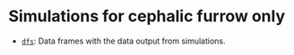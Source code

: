 # Simulations for cephalic furrow only

- [`dfs`](dfs): Data frames with the data output from simulations.

